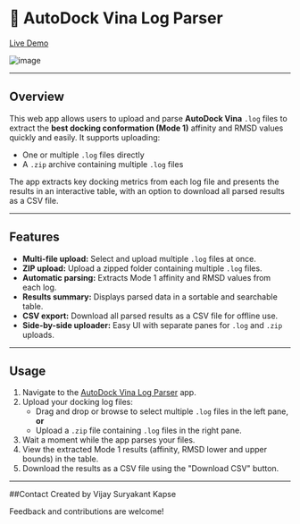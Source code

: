 # 🧬 AutoDock Vina Log Parser

[Live Demo](https://vinalog.streamlit.app/)

![image](https://github.com/user-attachments/assets/0fa3468f-2e4c-4393-ac5f-5e33f3734f0c)


---

## Overview

This web app allows users to upload and parse **AutoDock Vina** `.log` files to extract the **best docking conformation (Mode 1)** affinity and RMSD values quickly and easily. It supports uploading:

- One or multiple `.log` files directly
- A `.zip` archive containing multiple `.log` files

The app extracts key docking metrics from each log file and presents the results in an interactive table, with an option to download all parsed results as a CSV file.

---

## Features

- **Multi-file upload:** Select and upload multiple `.log` files at once.
- **ZIP upload:** Upload a zipped folder containing multiple `.log` files.
- **Automatic parsing:** Extracts Mode 1 affinity and RMSD values from each log.
- **Results summary:** Displays parsed data in a sortable and searchable table.
- **CSV export:** Download all parsed results as a CSV file for offline use.
- **Side-by-side uploader:** Easy UI with separate panes for `.log` and `.zip` uploads.

---

## Usage

1. Navigate to the [AutoDock Vina Log Parser](https://vinalog.streamlit.app/) app.
2. Upload your docking log files:
   - Drag and drop or browse to select multiple `.log` files in the left pane, **or**
   - Upload a `.zip` file containing `.log` files in the right pane.
3. Wait a moment while the app parses your files.
4. View the extracted Mode 1 results (affinity, RMSD lower and upper bounds) in the table.
5. Download the results as a CSV file using the "Download CSV" button.

---

##Contact
Created by Vijay Suryakant Kapse

Feedback and contributions are welcome!

